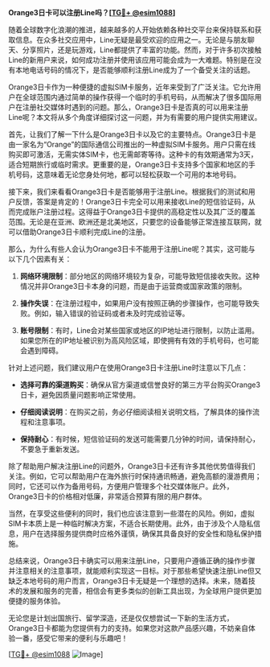 **Orange3日卡可以注册Line吗？[[TG💪+ @esim1088](https://t.me/s/esim1088)]**

随着全球数字化浪潮的推进，越来越多的人开始依赖各种社交平台来保持联系和获取信息。在众多社交应用中，Line无疑是最受欢迎的应用之一。无论是与朋友聊天、分享照片，还是玩游戏，Line都提供了丰富的功能。然而，对于许多初次接触Line的新用户来说，如何成功注册并使用该应用可能会成为一大难题。特别是在没有本地电话号码的情况下，是否能够顺利注册Line成为了一个备受关注的话题。

Orange3日卡作为一种便捷的虚拟SIM卡服务，近年来受到了广泛关注。它允许用户在全球范围内通过简单的操作获得一个临时的手机号码，从而解决了很多国际用户在注册社交媒体时遇到的问题。那么，Orange3日卡是否真的可以用来注册Line呢？本文将从多个角度详细探讨这一问题，并为有需要的用户提供实用建议。

首先，让我们了解一下什么是Orange3日卡以及它的主要特点。Orange3日卡是由一家名为“Orange”的国际通信公司推出的一种虚拟SIM卡服务。用户只需在线购买即可激活，无需实体SIM卡，也无需邮寄等待。这种卡的有效期通常为3天，适合短期旅行或临时需求。更重要的是，Orange3日卡支持多个国家和地区的手机号码，这意味着无论您身处何地，都可以轻松获取一个可用的本地号码。

接下来，我们来看看Orange3日卡是否能够用于注册Line。根据我们的测试和用户反馈，答案是肯定的！Orange3日卡完全可以用来接收Line的短信验证码，从而完成账户注册过程。这得益于Orange3日卡提供的高稳定性以及其广泛的覆盖范围。无论是在亚洲、欧洲还是北美地区，只要您的设备能够正常连接互联网，就可以借助Orange3日卡顺利完成Line的注册。

那么，为什么有些人会认为Orange3日卡不能用于注册Line呢？其实，这可能与以下几个因素有关：

1. **网络环境限制**：部分地区的网络环境较为复杂，可能导致短信接收失败。这种情况并非Orange3日卡本身的问题，而是由于运营商或国家政策的限制。
   
2. **操作失误**：在注册过程中，如果用户没有按照正确的步骤操作，也可能导致失败。例如，输入错误的验证码或者未及时完成验证等。

3. **账号限制**：有时，Line会对某些国家或地区的IP地址进行限制，以防止滥用。如果您所在的IP地址被识别为高风险区域，即使拥有有效的手机号码，也可能会遇到障碍。

针对上述问题，我们建议用户在使用Orange3日卡注册Line时注意以下几点：

- **选择可靠的渠道购买**：确保从官方渠道或信誉良好的第三方平台购买Orange3日卡，避免因质量问题影响正常使用。
  
- **仔细阅读说明**：在购买之前，务必仔细阅读相关说明文档，了解具体的操作流程和注意事项。

- **保持耐心**：有时候，短信验证码的发送可能需要几分钟的时间，请保持耐心，不要急于重新发送。

除了帮助用户解决注册Line的问题外，Orange3日卡还有许多其他优势值得我们关注。例如，它可以帮助用户在海外旅行时保持通讯畅通，避免高额的漫游费用；同时，它还可以作为备用号码，方便用户管理多个社交媒体账户。此外，Orange3日卡的价格相对低廉，非常适合预算有限的用户群体。

当然，在享受这些便利的同时，我们也应该注意到一些潜在的风险。例如，虚拟SIM卡本质上是一种临时解决方案，不适合长期使用。此外，由于涉及个人隐私信息，用户在选择服务提供商时应格外谨慎，确保其具备良好的安全性和隐私保护措施。

总结来说，Orange3日卡确实可以用来注册Line，只要用户遵循正确的操作步骤并注意相关的注意事项，就能顺利实现这一目标。对于那些希望快速注册Line但又缺乏本地号码的用户而言，Orange3日卡无疑是一个理想的选择。未来，随着技术的发展和服务的完善，相信会有更多类似的创新工具出现，为全球用户提供更加便捷的服务体验。

无论您是计划出国旅行、留学深造，还是仅仅想尝试一下新的生活方式，Orange3日卡都能为您提供有力的支持。如果您对这款产品感兴趣，不妨亲自体验一番，感受它带来的便利与乐趣吧！

[[TG💪+ @esim1088](https://t.me/s/esim1088) ![Image](https://i.postimg.cc/4NQfJmqS/Snipaste-2025-05-13-00-14-12.png)]